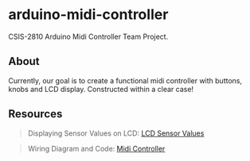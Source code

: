 # arduino-midi-controller
CSIS-2810 Arduino Midi Controller Team Project.

## About

Currently, our goal is to create a functional midi controller with buttons, knobs and LCD display.
Constructed within a clear case!

## Resources

> Displaying Sensor Values on LCD: [LCD Sensor Values](https://create.arduino.cc/projecthub/Guitarman1/displaying-sensor-values-on-lcd-c0c44f)

> Wiring Diagram and Code: [Midi Controller](https://create.arduino.cc/projecthub/daniferreira27/build-an-arduino-powered-midi-controller-9760c9?ref=part&ref_id=10308&offset=20)

